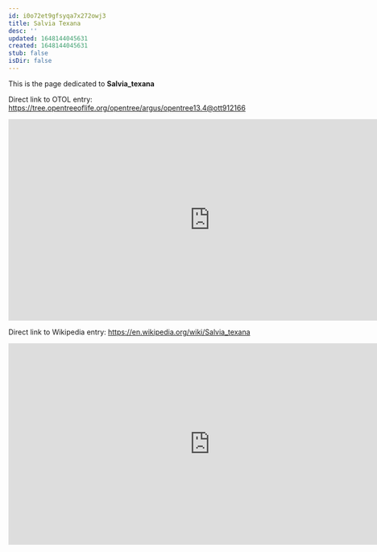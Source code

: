 ```yaml
---
id: i0o72et9gfsyqa7x272owj3
title: Salvia Texana
desc: ''
updated: 1648144045631
created: 1648144045631
stub: false
isDir: false
---
```

This is the page dedicated to **Salvia_texana**


Direct link to OTOL entry: https://tree.opentreeoflife.org/opentree/argus/opentree13.4@ott912166



<html>
    <body>
    <iframe src="https://tree.opentreeoflife.org/opentree/argus/opentree13.4@ott912166"
    width="800" height="400" frameborder="0" allowfullscreen> </iframe>
    </body>
</html>
    


Direct link to Wikipedia entry: https://en.wikipedia.org/wiki/Salvia_texana



<html>
    <body>
    <iframe src="https://en.wikipedia.org/wiki/Salvia_texana"
    width="800" height="400" frameborder="0" allowfullscreen> </iframe>
    </body>
</html>
    
